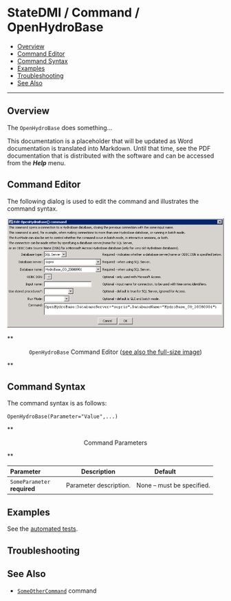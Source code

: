 # StateDMI / Command / OpenHydroBase #

* [Overview](#overview)
* [Command Editor](#command-editor)
* [Command Syntax](#command-syntax)
* [Examples](#examples)
* [Troubleshooting](#troubleshooting)
* [See Also](#see-also)

-------------------------

## Overview ##

The `OpenHydroBase` does something...

This documentation is a placeholder that will be updated as Word documentation is translated into Markdown.
Until that time, see the PDF documentation that is distributed with the software and can be accessed
from the ***Help*** menu.

## Command Editor ##

The following dialog is used to edit the command and illustrates the command syntax.

![OpenHydroBase](OpenHydroBase.png)

**<p style="text-align: center;">
`OpenHydroBase` Command Editor (<a href="../OpenHydroBase.png">see also the full-size image</a>)
</p>**

## Command Syntax ##

The command syntax is as follows:

```text
OpenHydroBase(Parameter="Value",...)
```
**<p style="text-align: center;">
Command Parameters
</p>**

| **Parameter**&nbsp;&nbsp;&nbsp;&nbsp;&nbsp;&nbsp;&nbsp;&nbsp;&nbsp;&nbsp;&nbsp;&nbsp; | **Description** | **Default**&nbsp;&nbsp;&nbsp;&nbsp;&nbsp;&nbsp;&nbsp;&nbsp;&nbsp;&nbsp; |
| --------------|-----------------|----------------- |
|`SomeParameter`<br>**required**|Parameter description.|None – must be specified.|

## Examples ##

See the [automated tests](https://github.com/OpenWaterFoundation/cdss-app-statedmi-main/tree/master/test/regression/commands/OpenHydroBase).

## Troubleshooting ##

## See Also ##

* [`SomeOtherCommand`](../SomeOtherCommand/SomeOtherCommand) command
